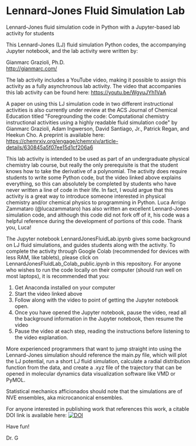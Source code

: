 # Lennard-Jones Fluid Simulation Lab
Lennard-Jones fluid simulation code in Python with a Jupyter-based lab activity for students


This Lennard-Jones (LJ) fluid simulation Python codes, the accompanying Jupyter notebook, and the lab activity were written by: 

Gianmarc Grazioli, Ph.D. <br>
http://gianmarc.com/

The lab activity includes a YouTube video, making it possible to assign this activity as a fully asynchronous lab activity. The video that accompanies this lab activity can be found here:
https://youtu.be/WgyuJYh1VaA

A paper on using this LJ simulation code in two different instructional activities is also currently under review at the ACS Journal of Chemical Education titled "Foregrounding the code: Computational chemistry instructional activities using a highly readable fluid simulation code" by Gianmarc Grazioli, Adam Ingwerson, David Santiago, Jr., Patrick Regan, and Heekun Cho. A preprint is available here: https://chemrxiv.org/engage/chemrxiv/article-details/630845a5f07ee15d1cf206a6 


This lab activity is intended to be used as part of an undergraduate physical chemistry lab course, but really the only prerequisite is that the student knows how to take the derivative of a polynomial. The activity does require students to write some Python code, but the video linked above explains everything, so this can absolutely be completed by students who have never written a line of code in their life. In fact, I would argue that this activity is a great way to introduce someone interested in physical chemistry and/or chemical physics to programming in Python. Luca Arrigo Zammataro (@lucazammataro) has also written an excellent Lennard-Jones simulation code, and although this code did not fork off of it, his code was a helpful reference during the development of portions of this code. Thank you, Luca! 

The Jupyter notebook LennardJonesFluidLab.ipynb gives some background on LJ fluid simulations, and guides students along with the activity. To complete the activity through Google Colab (recommended for devices with less RAM, like tablets), please click on LennardJonesFluidLab_Colab_public.ipynb in this repository. For anyone who wishes to run the code locally on their computer (should run well on most laptops), it is recommended that you:
1. Get Anaconda installed on your computer
2. Start the video linked above
3. Follow along with the video to point of getting the Jupyter notebook open.
4. Once you have opened the Jupyter notebook, pause the video, read all the background information in the Jupyter notebook, then resume the video
5. Pause the video at each step, reading the instructions before listening to the video explanation.

More experienced programmers that want to jump straight into using the Lennard-Jones simulation should reference the main.py file, which will plot the LJ potential, run a short LJ fluid simulation, calculate a radial distribution function from the data, and create a .xyz file of the trajectory that can be opened in molecular dynamics data visualization software like VMD or PyMOL.  

Statistical mechanics afficionados should note that the simulations are of NVE ensembles, aka microcanonical ensembles. 

For anyone interested in publishing work that references this work, a citable DOI link is available here:  [![DOI](https://zenodo.org/badge/450248874.svg)](https://zenodo.org/badge/latestdoi/450248874)

Have fun! 

Dr. G



